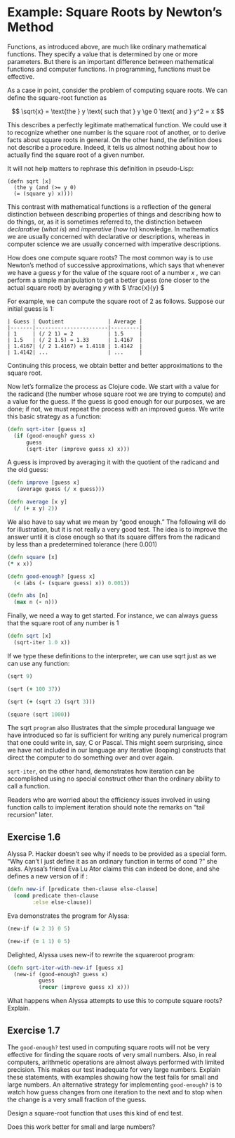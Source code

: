 # Example: Square Roots by Newton’s Method

Functions, as introduced above, are much like ordinary mathematical
functions. They specify a value that is determined by one or more
parameters. But there is an important difference between mathematical
functions and computer functions. In programming, functions must be
effective.

As a case in point, consider the problem of computing square roots. We
can define the square-root function as

$$ \sqrt{x} = \text{the } y \text{ such that } y \ge 0 \text{ and } y^2 = x $$

This describes a perfectly legitimate mathematical function. We could
use it to recognize whether one number is the square root of another,
or to derive facts about square roots in general. On the other hand,
the definition does not describe a procedure. Indeed, it tells us
almost nothing about how to actually find the square root of a given
number.

It will not help matters to rephrase this definition in pseudo-Lisp:

```
(defn sqrt [x]
  (the y (and (>= y 0)
  (= (square y) x))))
```

This contrast with mathematical functions is a reflection of the
general distinction between describing properties of things and
describing how to do things, or, as it is sometimes referred to, the
distinction between *declarative* (*what is*) and *imperative* (*how
to*) knowledge. In mathematics we are usually concerned with
declarative or descriptions, whereas in computer science we are
usually concerned with imperative descriptions.

How does one compute square roots? The most common way is to use
Newton’s method of successive approximations, which says that whenever
we have a guess $y$ for the value of the square root of a number $x$ ,
we can perform a simple manipulation to get a better guess (one closer
to the actual square root) by averaging $y$ with $ \frac{x}{y} $

For example, we can compute the square root of 2 as follows.
Suppose our initial guess is 1:

```
| Guess | Quotient              | Average |
|-------|-----------------------|---------|
| 1     | (/ 2 1) = 2           | 1.5     |
| 1.5   | (/ 2 1.5) = 1.33      | 1.4167  |
| 1.4167| (/ 2 1.4167) = 1.4118 | 1.4142  |
| 1.4142| ...                   | ...     |
```

Continuing this process, we obtain better and better approximations to
the square root.

Now let’s formalize the process as Clojure code.  We start with a
value for the radicand (the number whose square root we are trying to
compute) and a value for the guess. If the guess is good enough for
our purposes, we are done; if not, we must repeat the process with an
improved guess. We write this basic strategy as a function:

```clojure
(defn sqrt-iter [guess x]
  (if (good-enough? guess x)
      guess
      (sqrt-iter (improve guess x) x)))
```

A guess is improved by averaging it with the quotient of the
radicand and the old guess:

```clojure
(defn improve [guess x]
   (average guess (/ x guess)))

(defn average [x y]
  (/ (+ x y) 2))
```

We also have to say what we mean by “good enough.” The following will
do for illustration, but it is not really a very good test. The idea
is to improve the answer until it is close enough so that its square
differs from the radicand by less than a predetermined tolerance (here
0.001)

```clojure
(defn square [x]
(* x x))

(defn good-enough? [guess x]
  (< (abs (- (square guess) x)) 0.001))

(defn abs [n]
  (max n (- n)))
```

Finally, we need a way to get started. For instance, we can
always guess that the square root of any number is 1

```clojure
(defn sqrt [x]
  (sqrt-iter 1.0 x))
```

If we type these definitions to the interpreter, we can use
sqrt just as we can use any function:

```clojure
(sqrt 9)
```

```clojure
(sqrt (+ 100 37))
```

```clojure
(sqrt (+ (sqrt 2) (sqrt 3)))
```

```clojure
(square (sqrt 1000))
```


The sqrt `program` also illustrates that the simple procedural
language we have introduced so far is sufficient for writing any
purely numerical program that one could write in, say, C or
Pascal. This might seem surprising, since we have not included in our
language any iterative (looping) constructs that direct the computer
to do something over and over again.

`sqrt-iter`, on the other hand, demonstrates how iteration can be
accomplished using no special construct other than the ordinary
ability to call a function.

Readers who are worried about the efficiency issues involved in using
function calls to implement iteration should note the remarks on
“tail recursion” later.

## Exercise 1.6

Alyssa P. Hacker doesn’t see why if needs to be provided as a special
form. “Why can’t I just define it as an ordinary function in terms of
cond ?” she asks. Alyssa’s friend Eva Lu Ator claims this can indeed
be done, and she defines a new version of if :

```clojure
(defn new-if [predicate then-clause else-clause]
  (cond predicate then-clause
        :else else-clause))
```

Eva demonstrates the program for Alyssa:

```clojure
(new-if (= 2 3) 0 5)
```

```clojure
(new-if (= 1 1) 0 5)
```

Delighted, Alyssa uses new-if to rewrite the squareroot program:

```clojure
(defn sqrt-iter-with-new-if [guess x]
  (new-if (good-enough? guess x)
          guess
          (recur (improve guess x) x)))
```

What happens when Alyssa attempts to use this to
compute square roots? Explain.

## Exercise 1.7

The `good-enough?` test used in computing square roots will not be
very effective for finding the square roots of very small
numbers. Also, in real computers, arithmetic operations are almost
always performed with limited precision. This makes our test
inadequate for very large numbers. Explain these statements, with
examples showing how the test fails for small and large numbers. An
alternative strategy for implementing `good-enough?` is to watch how
guess changes from one iteration to the next and to stop when the
change is a very small fraction of the guess.

Design a square-root function that uses this kind of end test.

Does this work better for small and large numbers?

<link rel="stylesheet" type="text/css" href="http://app.klipse.tech/css/codemirror.css">

<script>
        window.klipse_settings = {
            selector: 'code.clojure'
        };
</script>

<script src="http://app.klipse.tech/dev/js/klipse_plugin.js"></script>



